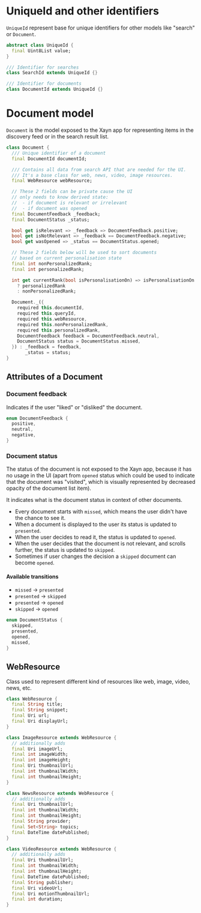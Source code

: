 # UniqueId and other identifiers

`UniqueId` represent base for unique identifiers for other models like "search" or `Document`.

```dart
abstract class UniqueId {
  final Uint8List value;
}

/// Identifier for searches
class SearchId extends UniqueId {}

/// Identifier for documents
class DocumentId extends UniqueId {}
```

# Document model

`Document` is the model exposed to the Xayn app for representing items in the discovery feed or in the search result list.

```dart
class Document {
  /// Unique identifier of a document
  final DocumentId documentId;

  /// Contains all data from search API that are needed for the UI.
  /// It's a base class for web, news, video, image resources.
  final WebResource webResource;

  // These 2 fields can be private cause the UI 
  // only needs to know derived state:
  //  - if document is relevant or irrelevant
  //  - if document was opened
  final DocumentFeedback _feedback;
  final DocumentStatus _status;

  bool get isRelevant => _feedback => DocumentFeedback.positive;
  bool get isNotRelevant => _feedback == DocumentFeedback.negative;
  bool get wasOpened => _status == DocumentStatus.opened;

  // These 2 fields below will be used to sort documents
  // based on current personalisation state
  final int nonPersonalizedRank;
  final int personalizedRank;

  int get currentRank(bool isPersonalisationOn) => isPersonalisationOn
    ? personalizedRank 
    : nonPersonalizedRank;

  Document._({
    required this.documentId,
    required this.queryId,
    required this.webResource,
    required this.nonPersonalizedRank,
    required this.personalizedRank,
    DocumentFeedback feedback = DocumentFeedback.neutral,
    DocumentStatus status = DocumentStatus.missed,
  }) : _feedback = feedback,
       _status = status;
}
```

## Attributes of a Document

### Document feedback

Indicates if the user "liked" or "disliked" the document.

```dart
enum DocumentFeedback {
  positive,
  neutral,
  negative,
}

```

### Document status

The status of the document is not exposed to the Xayn app, because it has no usage in the UI (apart from `opened` status which could be used to indicate that the document was "visited", which is visually represented by decreased opacity of the document list item).

It indicates what is the document status in context of other documents.

- Every document starts with `missed`, which means the user didn't have the chance to see it.
- When a document is displayed to the user its status is updated to `presented`.
- When the user decides to read it, the status is updated to `opened`.
- When the user decides that the document is not relevant, and scrolls further, the status is updated to `skipped`.
- Sometimes if user changes the decision a `skipped` document can become `opened`.

#### Available transitions
- `missed` -> `presented`
- `presented` -> `skipped`
- `presented` -> `opened`
- `skipped` -> `opened`

```dart
enum DocumentStatus {
  skipped,
  presented,
  opened,
  missed,
}
```

## WebResource

Class used to represent different kind of resources like web, image, video, news, etc. 

```dart
class WebResource {
  final String title;
  final String snippet;
  final Uri url;
  final Uri displayUrl;
}

class ImageResource extends WebResource {
  // additionally adds
  final Uri imageUrl;
  final int imageWidth;
  final int imageHeight;
  final Uri thumbnailUrl;
  final int thumbnailWidth;
  final int thumbnailHeight;
}

class NewsResource extends WebResource {
  // additionally adds
  final Uri thumbnailUrl;
  final int thumbnailWidth;
  final int thumbnailHeight;
  final String provider;
  final Set<String> topics;
  final DateTime datePublished;
}

class VideoResource extends WebResource {
  // additionally adds
  final Uri thumbnailUrl;
  final int thumbnailWidth;
  final int thumbnailHeight;
  final DateTime datePublished;
  final String publisher;
  final Uri videoUrl;
  final Uri motionThumbnailUrl;
  final int duration;
}

```
